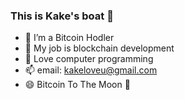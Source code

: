 ### This is Kake's boat 👻

- 💪  I’m a Bitcoin Hodler
- 🌱  My job is blockchain development
- 🤔  Love computer programming
- 📫  email: kakeloveu@gmail.com
- 😄  Bitcoin To The Moon 🌙
